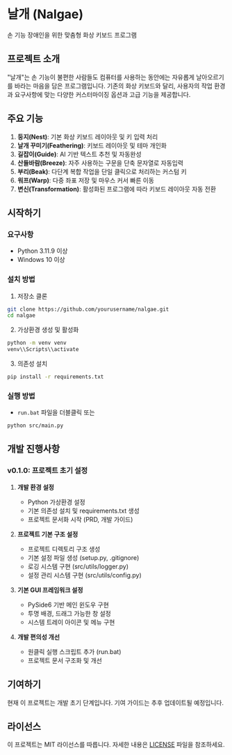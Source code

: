 # 날개 (Nalgae)

손 기능 장애인을 위한 맞춤형 화상 키보드 프로그램

## 프로젝트 소개
"날개"는 손 기능이 불편한 사람들도 컴퓨터를 사용하는 동안에는 자유롭게 날아오르기를 바라는 마음을 담은 프로그램입니다. 기존의 화상 키보드와 달리, 사용자의 작업 환경과 요구사항에 맞는 다양한 커스터마이징 옵션과 고급 기능을 제공합니다.

## 주요 기능
1. **둥지(Nest)**: 기본 화상 키보드 레이아웃 및 키 입력 처리
2. **날개 꾸미기(Feathering)**: 키보드 레이아웃 및 테마 개인화
3. **길잡이(Guide)**: AI 기반 텍스트 추천 및 자동완성
4. **산들바람(Breeze)**: 자주 사용하는 구문을 단축 문자열로 자동입력
5. **부리(Beak)**: 다단계 복합 작업을 단일 클릭으로 처리하는 커스텀 키
6. **워프(Warp)**: 다중 좌표 저장 및 마우스 커서 빠른 이동
7. **변신(Transformation)**: 활성화된 프로그램에 따라 키보드 레이아웃 자동 전환

## 시작하기

### 요구사항
- Python 3.11.9 이상
- Windows 10 이상

### 설치 방법
1. 저장소 클론
```bash
git clone https://github.com/yourusername/nalgae.git
cd nalgae
```

2. 가상환경 생성 및 활성화
```bash
python -m venv venv
venv\\Scripts\\activate
```

3. 의존성 설치
```bash
pip install -r requirements.txt
```

### 실행 방법
- `run.bat` 파일을 더블클릭
또는
```bash
python src/main.py
```

## 개발 진행사항

### v0.1.0: 프로젝트 초기 설정
1. **개발 환경 설정**
   - Python 가상환경 설정
   - 기본 의존성 설치 및 requirements.txt 생성
   - 프로젝트 문서화 시작 (PRD, 개발 가이드)

2. **프로젝트 기본 구조 설정**
   - 프로젝트 디렉토리 구조 생성
   - 기본 설정 파일 생성 (setup.py, .gitignore)
   - 로깅 시스템 구현 (src/utils/logger.py)
   - 설정 관리 시스템 구현 (src/utils/config.py)

3. **기본 GUI 프레임워크 설정**
   - PySide6 기반 메인 윈도우 구현
   - 투명 배경, 드래그 가능한 창 설정
   - 시스템 트레이 아이콘 및 메뉴 구현

4. **개발 편의성 개선**
   - 원클릭 실행 스크립트 추가 (run.bat)
   - 프로젝트 문서 구조화 및 개선

## 기여하기
현재 이 프로젝트는 개발 초기 단계입니다. 기여 가이드는 추후 업데이트될 예정입니다.

## 라이선스
이 프로젝트는 MIT 라이선스를 따릅니다. 자세한 내용은 [LICENSE](LICENSE) 파일을 참조하세요. 